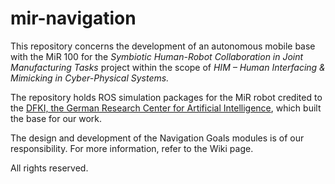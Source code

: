 # mir-navigation

This repository concerns the development of an autonomous mobile base with the MiR 100 for the *Symbiotic Human-Robot Collaboration in Joint Manufacturing Tasks* project within the scope of *HIM – Human Interfacing & Mimicking in Cyber-Physical Systems.*

The repository holds ROS simulation packages for the MiR robot credited to the [DFKI, the German Research Center for Artificial Intelligence](https://github.com/dfki-ric/mir_robot), which built the base for our work.

The design and development of the Navigation Goals modules is of our responsibility. For more information, refer to the Wiki page.

All rights reserved.